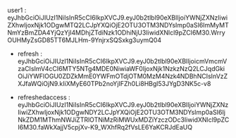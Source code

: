user1 : eyJhbGciOiJIUzI1NiIsInR5cCI6IkpXVCJ9.eyJ0b2tlbl90eXBlIjoiYWNjZXNzIiwiZXhwIjoxNjk1ODgwMTQ2LCJpYXQiOjE2OTU3OTM3NDYsImp0aSI6ImMyMTNmYzBmZDA4YjQzYjI4MDhjZTdiNzk1ODhiNjU3IiwidXNlcl9pZCI6M30.WrryOUHMyZsGD85TT6MJLHm-9YnjrxSQSxkg3uymQ04

- refresh : eyJhbGciOiJIUzI1NiIsInR5cCI6IkpXVCJ9.eyJ0b2tlbl90eXBlIjoicmVmcmVzaCIsImV4cCI6MTY5NTg4MDE0NiwiaWF0IjoxNjk1NzkzNzQ2LCJqdGkiOiJiYWFlOGU0ZDZkMmE0YWFmOTdjOTM0MzM4Nzk4NDBhNCIsInVzZXJfaWQiOjN9.kIiXMyE60TPb2noYjIFZh0Li8HBgl53JYgD3NK5c-v8

- refreshedaccess : eyJhbGciOiJIUzI1NiIsInR5cCI6IkpXVCJ9.eyJ0b2tlbl90eXBlIjoiYWNjZXNzIiwiZXhwIjoxNjk1ODgwNDY2LCJpYXQiOjE2OTU3OTM3NDYsImp0aSI6IjNkZDM1MThmNWJiZTRlOTNiMzRiMWUxMDZiYzczODc3IiwidXNlcl9pZCI6M30.faWkXajjV5cpjXv-K9_WXhfRq2fVsLE6YaKCRJdEaUQ